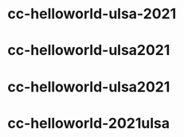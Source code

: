 # cc-helloworld-ulsa-2021

# cc-helloworld-ulsa2021
# cc-helloworld-ulsa2021
# cc-helloworld-2021ulsa
